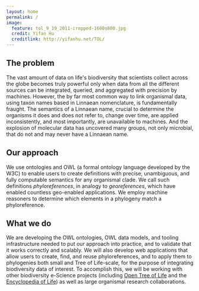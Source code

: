```yaml
---
layout: home
permalink: /
image:
  feature: tol_9_19_2011-cropped-1600x800.jpg
  credit: Yifan Hu
  creditlink: http://yifanhu.net/TOL/
---
```


<div class="tiles">

<div class="post-tile">
  <h2 class="post-title badge">The problem</h2>
  <p class="post-excerpt">The vast amount of data on life's
  biodiversity that scientists collect across the globe becomes truly
  powerful only when data from all the different sources can be
  integrated, queried, and aggregated with precision by
  machines. However, the by far most common way to link organismal
  data, using taxon names based in Linnaean nomenclature, is
  fundamentally fraught. The semantics of a Linnaean name, crucial to
  determine the organisms it does and does not refer to, change over time, are
  applied inconsistently, and most importantly, are unavailable to
  machines. And the explosion of molecular data has uncovered many
  groups, not only microbial, that do not and may never have a
  Linnaean name.</p>
</div><!-- /.post-tile -->

<div class="post-tile">
  <h2 class="post-title badge">Our approach</h2>
  <p class="post-excerpt">We use ontologies and OWL (a formal
  ontology language developed by the W3C) to enable users to create
  definitions with precise, unambiguous, and fully computable
  semantics for any organismal clade. We call such definitions
  <em>phyloreferences</em>, in analogy to
  <em>georeferences</em>, which have enabled
  countless geo-enabled applications. We employ machine reasoners to
  determine which elements in a phylogeny match a phyloreference.</p>
</div><!-- /.post-tile -->

<div class="post-tile">
  <h2 class="post-title badge">What we do</h2>
  <p class="post-excerpt">We are developing the OWL ontologies, OWL
  data models, and tooling infrastructure needed to put our approach
  into practice, and to validate that it works correctly and
  scalably. We will also develop web applications that allow users to
  create, find, and reuse phyloreferences, and to apply them
  to phylogenies both small and Tree of Life-scale, for the purpose of
  integrating biodiversity data of interest. To accomplish this, we
  will be working with other biodiversity e-Science projects
  (including <a href="http://opentreeoflife.org" target="_blank">Open
  Tree of Life</a> and the <a href="http://eol.org"
  target="_blank">Encyclopedia of Life</a>) as well
  as large organismal research collaborations.</p>
</div><!-- /.post-tile -->

</div><!-- /.tiles -->

